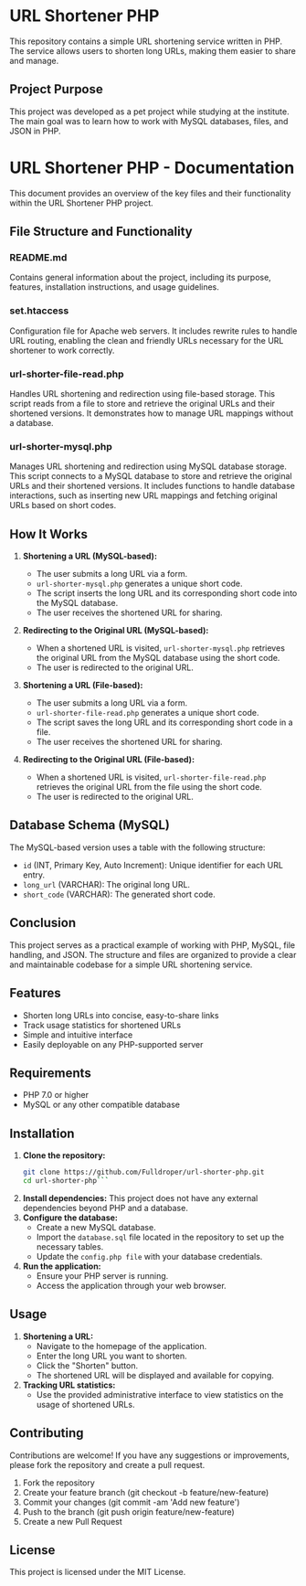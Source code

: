 # URL Shortener PHP

This repository contains a simple URL shortening service written in PHP. The service allows users to shorten long URLs, making them easier to share and manage.

## Project Purpose

This project was developed as a pet project while studying at the institute. The main goal was to learn how to work with MySQL databases, files, and JSON in PHP.
# URL Shortener PHP - Documentation

This document provides an overview of the key files and their functionality within the URL Shortener PHP project.

## File Structure and Functionality

### README.md
Contains general information about the project, including its purpose, features, installation instructions, and usage guidelines.

### set.htaccess
Configuration file for Apache web servers. It includes rewrite rules to handle URL routing, enabling the clean and friendly URLs necessary for the URL shortener to work correctly.

### url-shorter-file-read.php
Handles URL shortening and redirection using file-based storage. This script reads from a file to store and retrieve the original URLs and their shortened versions. It demonstrates how to manage URL mappings without a database.

### url-shorter-mysql.php
Manages URL shortening and redirection using MySQL database storage. This script connects to a MySQL database to store and retrieve the original URLs and their shortened versions. It includes functions to handle database interactions, such as inserting new URL mappings and fetching original URLs based on short codes.

## How It Works

1. **Shortening a URL (MySQL-based):**
   - The user submits a long URL via a form.
   - `url-shorter-mysql.php` generates a unique short code.
   - The script inserts the long URL and its corresponding short code into the MySQL database.
   - The user receives the shortened URL for sharing.

2. **Redirecting to the Original URL (MySQL-based):**
   - When a shortened URL is visited, `url-shorter-mysql.php` retrieves the original URL from the MySQL database using the short code.
   - The user is redirected to the original URL.

3. **Shortening a URL (File-based):**
   - The user submits a long URL via a form.
   - `url-shorter-file-read.php` generates a unique short code.
   - The script saves the long URL and its corresponding short code in a file.
   - The user receives the shortened URL for sharing.

4. **Redirecting to the Original URL (File-based):**
   - When a shortened URL is visited, `url-shorter-file-read.php` retrieves the original URL from the file using the short code.
   - The user is redirected to the original URL.

## Database Schema (MySQL)

The MySQL-based version uses a table with the following structure:

- `id` (INT, Primary Key, Auto Increment): Unique identifier for each URL entry.
- `long_url` (VARCHAR): The original long URL.
- `short_code` (VARCHAR): The generated short code.

## Conclusion

This project serves as a practical example of working with PHP, MySQL, file handling, and JSON. The structure and files are organized to provide a clear and maintainable codebase for a simple URL shortening service.

## Features

- Shorten long URLs into concise, easy-to-share links
- Track usage statistics for shortened URLs
- Simple and intuitive interface
- Easily deployable on any PHP-supported server

## Requirements

- PHP 7.0 or higher
- MySQL or any other compatible database

## Installation

1. **Clone the repository:**
   ```sh
   git clone https://github.com/Fulldroper/url-shorter-php.git
   cd url-shorter-php```
2. **Install dependencies:**
  This project does not have any external dependencies beyond PHP and a database.
3. **Configure the database:**
    - Create a new MySQL database.
    - Import the `database.sql` file located in the repository to set up the necessary tables.
    - Update the `config.php file` with your database credentials.
4. **Run the application:**
    - Ensure your PHP server is running.
    - Access the application through your web browser.
## Usage
1. **Shortening a URL:**
    - Navigate to the homepage of the application.
    - Enter the long URL you want to shorten.
    - Click the "Shorten" button.
    - The shortened URL will be displayed and available for copying.
2. **Tracking URL statistics:**
    - Use the provided administrative interface to view statistics on the usage of shortened URLs.
## Contributing
Contributions are welcome! If you have any suggestions or improvements, please fork the repository and create a pull request.
1. Fork the repository
2. Create your feature branch (git checkout -b feature/new-feature)
3. Commit your changes (git commit -am 'Add new feature')
4. Push to the branch (git push origin feature/new-feature)
5. Create a new Pull Request
## License
This project is licensed under the MIT License.
